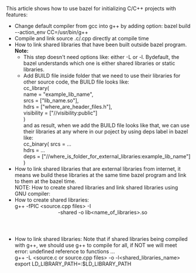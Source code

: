 This article shows how to use bazel for initializing C/C++ projects with features:  
+ Change default compiler from gcc into g++ by adding option: bazel build --action_env CC=/usr/bin/g++ <target>  
+ Compile and link source .c/.cpp directly at compile time  
+ How to link shared libraries that have been built outside bazel program.  
  **Note:**  
  - This step doesn't need options like: either -L or -l. Bydefault, the bazel understands which one is either shared libraries or static libraries.  
  - Add BUILD file inside folder that we need to use their libraries for other source code, the BUILD file looks like:  
  cc_library(  
  name = "example_lib_name",  
  srcs = ["lib_name.so"],  
  hdrs = ["where_are_header_files.h"],  
  visibility = ["//visibility:public"]  
  )  
  and as result, when we add the BUILD file looks like that, we can use their libraries at any where in our poject by using deps label in bazel like:  
  cc_binary(
  srcs = ...  
  hdrs = ...  
  deps = ["//where_is_folder_for_external_libraries:example_lib_name"]  
  )  
+ How to link shared libraries that are external libraries from internet, it means we build these libraries at the same time bazel program and link to them at the bazel time.  
NOTE: How to create shared libraries and link shared libraries using GNU compiler:  
+ How to create shared libraries:  
g++ -fPIC <source.cpp files> -I<header directories> -shared -o lib<name_of_libraries>.so  
+ How to link shared libraries: Note that if shared libraries being compiled with g++, we should use g++ to compile for all, if NOT we will meet error: undefined reference to functions ...  
g++ -L<shared libraries directories> <source.c or source.cpp files> -o <binary name> -l<shared_libraries_name>  
export LD_LIBRARY_PATH=<Directory to shared libraries>:$LD_LIBRARY_PATH  

